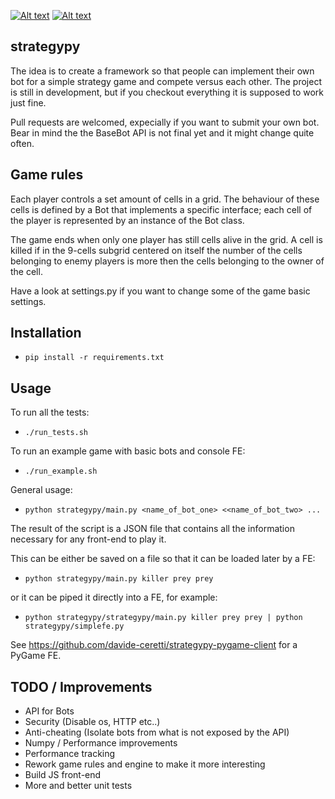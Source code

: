 [![Alt text](https://api.travis-ci.org/davide-ceretti/strategypy.svg?branch=master)](https://travis-ci.org/davide-ceretti/strategypy)
[![Alt text](http://coveralls.io/repos/davide-ceretti/strategypy/badge.png?branch=master)](https://coveralls.io/r/davide-ceretti/strategypy)

strategypy
----------

The idea is to create a framework so that people can implement their own bot for a simple strategy game and compete versus each other. The project is still in development, but if you checkout everything it is supposed to work just fine.

Pull requests are welcomed, expecially if you want to submit your own bot. Bear in mind the the BaseBot API is not final yet and it might change quite often.

Game rules
----------

Each player controls a set amount of cells in a grid. The behaviour of these cells is defined by a Bot that implements a specific interface; each cell of the player is represented by an instance of the Bot class.

The game ends when only one player has still cells alive in the grid.
A cell is killed if in the 9-cells subgrid centered on itself the number of the cells belonging to enemy players is more then the cells belonging to the owner of the cell.

Have a look at settings.py if you want to change some of the game basic settings.

Installation
------------

* ```pip install -r requirements.txt```

Usage
-----

To run all the tests:
* ```./run_tests.sh```

To run an example game with basic bots and console FE:
* ```./run_example.sh```

General usage:
* ```python strategypy/main.py <name_of_bot_one> <<name_of_bot_two> ...```

The result of the script is a JSON file that contains all the information necessary for any front-end to play it.

This can be either be saved on a file so that it can be loaded later by a FE:
* ```python strategypy/main.py killer prey prey```

or it can be piped it directly into a FE, for example:
* ```python strategypy/strategypy/main.py killer prey prey | python strategypy/simplefe.py```

See https://github.com/davide-ceretti/strategypy-pygame-client for a PyGame FE.


TODO / Improvements
-------------------

* API for Bots
* Security (Disable os, HTTP etc..)
* Anti-cheating (Isolate bots from what is not exposed by the API)
* Numpy / Performance improvements
* Performance tracking
* Rework game rules and engine to make it more interesting
* Build JS front-end
* More and better unit tests
